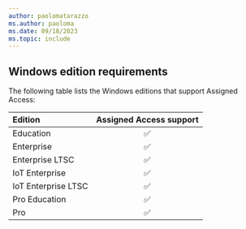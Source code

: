 ```yaml
---
author: paolomatarazzo
ms.author: paoloma
ms.date: 09/18/2023
ms.topic: include
---
```


<!--## Windows edition and licensing requirements-->

## Windows edition requirements

The following table lists the Windows editions that support Assigned Access:

|Edition|Assigned Access support|
|:---|:---:|
|Education|✅|
|Enterprise |✅|
|Enterprise LTSC|✅|
|IoT Enterprise | ✅|
|IoT Enterprise LTSC|✅|
|Pro Education|✅|
|Pro|✅|

<!--
Assigned Access license entitlements are granted by the following licenses:

|Windows Pro/Pro Education/SE|Windows Enterprise E3|Windows Enterprise E5|Windows Education A3|Windows Education A5|
|:---:|:---:|:---:|:---:|:---:|
|Yes|Yes|Yes|Yes|Yes|

For more information about Windows licensing, see [Windows licensing overview](/windows/whats-new/windows-licensing).
-->